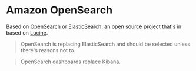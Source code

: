 # Amazon OpenSearch

Based on [OpenSearch](https://opensearch.org/) or [ElasticSearch](https://www.elastic.co/guide/index.html), an open source project that's in based on [Lucine](https://lucene.apache.org/).

> OpenSearch is replacing ElasticSearch and should be selected unless there's reasons not to.

> OpenSearch dashboards replace Kibana.
